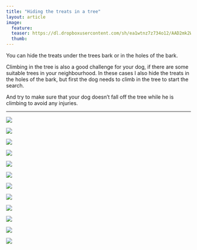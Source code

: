 ```yaml
---
title: "Hiding the treats in a tree"
layout: article
image:
  feature:
  teaser: https://dl.dropboxusercontent.com/sh/ea1wtnz7z734o12/AAD2mk2WrfkGjjP7_JtU9xIta/aktivointi/namien-piilotus-puuhun/DSC29220-245px.jpg
  thumb:
---
```

You can hide the treats under the trees bark or in the holes of the bark.

Climbing in the tree is also a good challenge for your dog, if there are some suitable trees in your neighbourhood. In these cases I also hide the treats in the holes of the bark, but first the dog needs to climb in the tree to start the search.

And try to make sure that your dog doesn’t fall off the tree while he is climbing to avoid any injuries.

---

[![](https://dl.dropboxusercontent.com/sh/ea1wtnz7z734o12/AADd6sMSqH6QodNGqxNTz96qa/aktivointi/namien-piilotus-puuhun/DSC29242_2-800px.jpg)](https://dl.dropboxusercontent.com/sh/ea1wtnz7z734o12/AABqx3Jeu0gtZFfju4OU1Deaa/aktivointi/namien-piilotus-puuhun/DSC29242_2.jpg)

[![](https://dl.dropboxusercontent.com/sh/ea1wtnz7z734o12/AAA66Lbzfurk81TsQYKqmAQia/aktivointi/namien-piilotus-puuhun/DSC29249_2-800px.jpg)](https://dl.dropboxusercontent.com/sh/ea1wtnz7z734o12/AAA2M1_6XtM3izAmaqqy5gnaa/aktivointi/namien-piilotus-puuhun/DSC29249_2.jpg)

[![](https://dl.dropboxusercontent.com/sh/ea1wtnz7z734o12/AABSDMh9dZW4Kq3sd2NdRl_Xa/aktivointi/namien-piilotus-puuhun/DSC23854_2-800px.jpg)](https://dl.dropboxusercontent.com/sh/ea1wtnz7z734o12/AAAYGzyzSPYsl9Gp89ykpxy1a/aktivointi/namien-piilotus-puuhun/DSC23854_2.jpg)

[![](https://dl.dropboxusercontent.com/sh/ea1wtnz7z734o12/AADcO5RoTFn-EjCPTKBPsanca/aktivointi/namien-piilotus-puuhun/DSC25456_2-800px.jpg)](https://dl.dropboxusercontent.com/sh/ea1wtnz7z734o12/AAC_tEC-twAG18MhplwgKtTaa/aktivointi/namien-piilotus-puuhun/DSC25456_2.jpg)

[![](https://dl.dropboxusercontent.com/sh/ea1wtnz7z734o12/AAA_z6xhAkf45koCumwKAFvoa/aktivointi/namien-piilotus-puuhun/DSC25459_2-800px.jpg)](https://dl.dropboxusercontent.com/sh/ea1wtnz7z734o12/AAABm1NAOPhf6C5A7WROoz9ca/aktivointi/namien-piilotus-puuhun/DSC25459_2.jpg)

[![](https://dl.dropboxusercontent.com/sh/ea1wtnz7z734o12/AAAWCUYf0vCVWBpWFEGZ8sdna/aktivointi/namien-piilotus-puuhun/DSC25421_2-800px.jpg)](https://dl.dropboxusercontent.com/sh/ea1wtnz7z734o12/AADkb7j7YbjQmInKScE75ANGa/aktivointi/namien-piilotus-puuhun/DSC25421_2.jpg)

[![](https://dl.dropboxusercontent.com/sh/ea1wtnz7z734o12/AAAGykc4ts9rZIS2rrscqQowa/aktivointi/namien-piilotus-puuhun/DS19647-800px.jpg)](https://dl.dropboxusercontent.com/sh/ea1wtnz7z734o12/AABkzEQQQuRqRKW9riqQ6IPja/aktivointi/namien-piilotus-puuhun/DS19647.jpg)

[![](https://dl.dropboxusercontent.com/sh/ea1wtnz7z734o12/AACMJzgmegrRTrw5n-1_fCzda/aktivointi/namien-piilotus-puuhun/DS19645-800px.jpg)](https://dl.dropboxusercontent.com/sh/ea1wtnz7z734o12/AAAcQYYS4vt83Pgyj-X35K6ca/aktivointi/namien-piilotus-puuhun/DS19645.jpg)

[![](https://dl.dropboxusercontent.com/sh/ea1wtnz7z734o12/AAC_zXjz0dwBRFvjhjtjKWzNa/aktivointi/namien-piilotus-puuhun/DSC42805-800px.jpg)](https://dl.dropboxusercontent.com/sh/ea1wtnz7z734o12/AABJDvkvVL-DMH5Dbqh7ocnLa/aktivointi/namien-piilotus-puuhun/DSC42805.jpg)

[![](https://dl.dropboxusercontent.com/sh/ea1wtnz7z734o12/AAA4IeXlVWz5VaLK0oOFFAFka/aktivointi/namien-piilotus-puuhun/DSC55047-800px.jpg)](https://dl.dropboxusercontent.com/sh/ea1wtnz7z734o12/AAAd3xzFK1M2KTuxvRKBS9Zba/aktivointi/namien-piilotus-puuhun/DSC55047.jpg)

[![](https://dl.dropboxusercontent.com/sh/ea1wtnz7z734o12/AAC4N1TmSE5WmHpD9S3oAHxDa/aktivointi/namien-piilotus-puuhun/DSC29234_2-800px.jpg)](https://dl.dropboxusercontent.com/sh/ea1wtnz7z734o12/AAAg0p9628pKCkSSXWQv3Gdoa/aktivointi/namien-piilotus-puuhun/DSC29234_2.jpg)

[![](https://dl.dropboxusercontent.com/sh/ea1wtnz7z734o12/AAAh5Y9qAps5LEjqW_G-qKcUa/aktivointi/namien-piilotus-puuhun/DSC29236_2-800px.jpg)](https://dl.dropboxusercontent.com/sh/ea1wtnz7z734o12/AADQhQkg8tCdJCgkxGBKD7NHa/aktivointi/namien-piilotus-puuhun/DSC29236_2.jpg)
